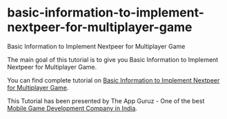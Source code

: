 # basic-information-to-implement-nextpeer-for-multiplayer-game
Basic Information to Implement Nextpeer for Multiplayer Game

The main goal of this tutorial is to give you Basic Information to Implement Nextpeer for Multiplayer Game.

You can find complete tutorial on [Basic Information to Implement Nextpeer for Multiplayer Game](http://www.theappguruz.com/unity/basic-information-to-implement-nextpeer-for-multiplayer-game/).

This Tutorial has been presented by The App Guruz - One of the best [Mobile Game Development Company in India](http://www.theappguruz.com/3d-game-development/).
